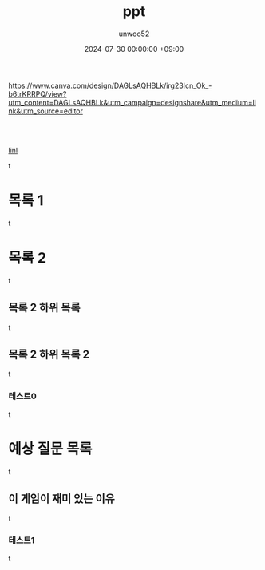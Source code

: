 ﻿---
title: ppt
author: unwoo52
date: 2024-07-30 00:00:00 +09:00
categories: [Unity]
tags: [Unity, PPT]
---

https://www.canva.com/design/DAGLsAQHBLk/irg23Icn_Ok_-b6trKRRPQ/view?utm_content=DAGLsAQHBLk&utm_campaign=designshare&utm_medium=link&utm_source=editor

<br>
<br>

[linl](https://www.canva.com/design/DAGLsAQHBLk/irg23Icn_Ok_-b6trKRRPQ/view?utm_content=DAGLsAQHBLk&utm_campaign=designshare&utm_medium=link&utm_source=editor)

t

# 목록 1
t

# 목록 2
t

## 목록 2 하위 목록
t

## 목록 2 하위 목록 2
t

### 테스트0
t

# 예상 질문 목록
t

## 이 게임이 재미 있는 이유
t

### 테스트1
t
